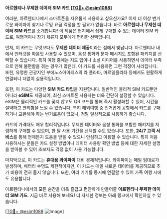 **아르헨티나 무제한 데이터 SIM 카드 [[TG💪+ @esim1088](https://t.me/s/esim1088)]**

여러분, 아르헨티나에서 스마트폰을 자유롭게 사용하고 싶으신가요? 이제 더 이상 번거로운 와이파이 찾기나 로밍 요금 걱정을 할 필요가 없습니다. 바로 **아르헨티나 무제한 데이터 SIM 카드**를 소개합니다! 이 제품은 현지에서 쉽게 구매할 수 있는 데이터 SIM 카드로, 여행객이나 장기 체류자 모두에게 편리한 선택입니다.

먼저, 이 카드는 무엇보다도 **무제한 데이터 제공**이라는 점에서 빛납니다. 아르헨티나 내에서 인터넷을 마음껏 사용할 수 있으며, 음성 통화와 문자 메시지도 포함된 패키지를 선택할 수 있습니다. 특히 여행 중에는 지도 앱이나 소셜 미디어를 사용하면서 데이터 부족으로 인해 불편함을 겪는 경우가 많은데, 이 카드를 사용하면 그런 걱정이 사라집니다. 또한, 유명한 관광지인 부에노스아이레스의 라 플라타, 마르델플라타 등에서도 원활하게 연결되니 더없이 실용적입니다.

또한, 이 카드는 다양한 **SIM 카드 타입**을 지원합니다. 일반적인 물리적 SIM 카드뿐만 아니라 **eSIM**도 제공되어, 최신 스마트폰 사용자는 더욱 간단히 설정할 수 있습니다. eSIM은 물리적인 카드를 꽂지 않고도 QR 코드를 통해 즉시 활성화할 수 있어, 시간을 절약하고 편리함을 느낄 수 있습니다. 특히 해외여행 중 번거롭게 공항에서 카드를 구매하거나 교환해야 하는 번거로움이 없으니, 정말 일상적으로 사용하기 좋습니다.

카드의 가격대도 매우 합리적입니다. 무제한 데이터와 음성 통화를 포함한 패키지를 저렴하게 구매할 수 있으며, 한 달 사용 기간을 선택할 수도 있습니다. 또한, **24/7 고객 서비스**를 통해 언제든지 도움을 받을 수 있으니 안심하고 이용할 수 있습니다. 특히 처음 사용하시는 분들은 카드 설정 방법이나 데이터 사용량 확인 방법 등에 대한 자세한 설명을 받아볼 수 있어 초보자도 걱정 없이 사용 가능합니다.

마지막으로, 이 카드는 **휴대용 와이파이** 대비 경제적입니다. 와이파이는 매일 임대료가 발생하며, 배터리 수명도 제한적이지만, 이 카드는 매일 새로운 데이터를 제공하므로 추가 비용이 전혀 들지 않습니다. 또한, 여러 기기를 동시에 연결할 수 있어 가족 여행 시에도 유용합니다.

아르헨티나에서의 모든 순간을 더욱 즐겁고 편안하게 만들어줄 **아르헨티나 무제한 데이터 SIM 카드**. 지금 바로 사용해 보세요! 더 자세한 정보는 아래 링크에서 확인하실 수 있습니다. 

[[TG💪+ @esim1088](https://t.me/s/esim1088) ![Image](https://i.postimg.cc/Y0z9fWf4/image.png)]